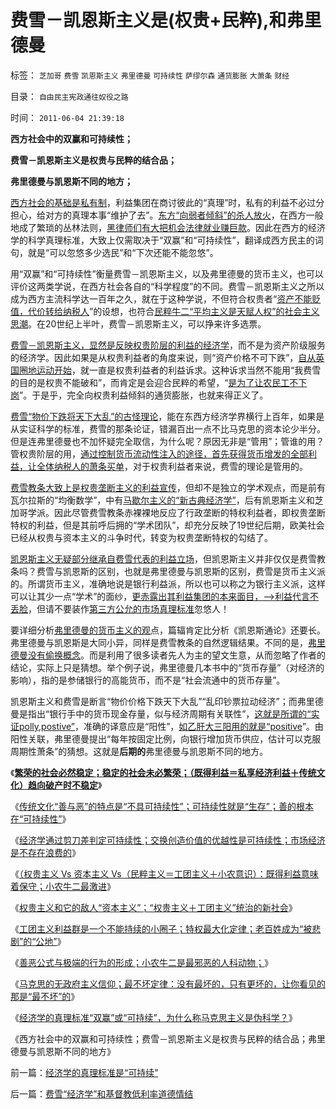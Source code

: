 # 费雪－凯恩斯主义是(权贵+民粹),和弗里德曼

标签： `芝加哥` `费雪` `凯恩斯主义` `弗里德曼` `可持续性` `萨缪尔森` `通货膨胀` `大萧条` `财经` 

目录： `自由民主宪政通往奴役之路`

时间： `2011-06-04 21:39:18`

**西方社会中的双赢和可持续性；**

**费雪－凯恩斯主义是权贵与民粹的结合品；**

**弗里德曼与凯恩斯不同的地方；**



[西方社会的基础是私有制](../../../2010/12/22/私有制有无比的优越性;人与人的差异推动社会前进；.md)，利益集团在商讨彼此的“真理”时，私有的利益不必过分担心，给对方的真理本事“维护了去”。[东方“向弱者倾斜”的杀人放火](http://darthvad.blog.sohu.com/130601258.html)，在西方一般地成了繁琐的丛林法则，[黑律师们有大把机会法律就业赚巨款](../../../2010/10/24/黑律师的贡献“非法无正义”.md)。因此在西方的经济学的科学真理标准，大致上仅需取决于“双赢”和“可持续性”，翻译成西方民主的词句，就是“可以忽悠多少选民”和“下次还能不能忽悠”。

用“双赢”和“可持续性”衡量费雪－凯恩斯主义，以及弗里德曼的货币主义，也可以评价这两类学说，在西方社会各自的“科学程度”的不同。费雪－凯恩斯主义之所以成为西方主流科学达一百年之久，就在于这种学说，不但符合权贵者“[资产不能贬值，代价转给纳税人](../../../2011/3/15/土地和住房不保值导致圈地运动.md)”的设想，也符合[民粹牛二“平均主义是天赋人权”的社会主义思潮](../../../2010/12/29/美国的社会保障和平均主义和民粹.md)。在20世纪上半叶，费雪－凯恩斯主义，可以挣来许多选票。

[费雪－凯恩斯主义，显然是反映权贵阶层的利益的经济学](../../../2009/4/22/费雪教条之通货紧缩有害论背后的资产利益链.md)，而不是为资产阶级服务的经济学。因此如果是从权贵利益者的角度来说，则“资产价格不可下跌”，[自从英国圈地运动开始](../../../2011/3/10/圈地运动和耕地红线.md)，就一直是权贵利益者的利益诉求。这种诉求当然不能用“我费雪的目的是权贵不能破和”，而肯定是会迎合民粹的希望，“[是为了让农民工不下岗](../../../2007/11/18/绝症中的国企，人民币不升值，农民就太苦了.md)”。于是乎，完全向权贵利益倾斜的通货膨胀，也就来得正义了。

[费雪“物价下跌将天下大乱”的古怪理论](../../../2009/4/24/费雪教条和凯恩斯主义.md)，能在东西方经济学界横行上百年，如果是从实证科学的标准，费雪的那条论证，错漏百出一点不比马克思的资本论少半分。但是连弗里德曼也不加怀疑完全取信，为什么呢？原因无非是“管用”；管谁的用？管权贵阶层的用，[通过控制货币流动性注入的途径，首先获得货币增发的全部利益，让全体纳税人的萧条买单](../../../2009/4/27/通货紧缩有害论和主流经济学家.md)，对于权贵利益者来说，费雪的理论是管用的。

[费雪教条大致上是权贵垄断主义的利益宣传](../../../2009/9/11/少年中国患了三种西方老人病.md)，但却不是独立的学术观点，而是前有瓦尔拉斯的“均衡数学”，中有[马歇尔主义的“新古典经济学”](../../../2011/2/12/古典经济学和边际革命的社会背景.md)，后有凯恩斯主义和芝加哥学派。因此尽管费雪教条赤裸裸地反应了行政垄断的特权利益者，即权贵垄断特权的利益，但是其前呼后拥的“学术团队”，却充分反映了19世纪后期，欧美社会已经从权贵与资本主义的斗争时代，转变为权贵垄断特权的勾结了。

[凯恩斯主义无疑部分继承自费雪代表的利益立场](../../../2009/4/26/市场信号是万能的，通货紧缩不可怕.md)，但凯恩斯主义并非仅仅是费雪教条吗？费雪与凯恩斯的区别，也就是弗里德曼与凯恩斯的区别，费雪是货币主义派的。所谓货币主义，准确地说是银行利益派，所以也可以称之为银行主义派，这样可以让其少一点“学术”的面纱，[更赤露出其利益集团的本来面目，——>利益代言不丢脸](../../../2009/9/11/让社会各界都有利益代言人平等博羿.md)，但请不要装作[第三方公允的市场真理标准](../../../2011/1/6/“均衡经济学”是伪科学，租值和租值耗散.md)忽悠人！

要详细分析[弗里德曼的货币主义的观](../../../2009/12/26/“看得见的手”催化了大萧条.md)点，篇辐肯定比分析《凯恩斯通论》还要长。弗里德曼与凯恩斯是大同小异，同样是费雪教条的自然逻辑结果。不同的是，[弗里德曼没有偷换概念](../../../2011/3/4/对象抽象，要素替代和偷换概念.md)。而是利用了很多读者先人为主的望文生意，从而忽略了作者的结论，实际上只是猜想。举个例子说，弗里德曼几本书中的“货币存量”（对经济的影响），指的是参储银行的高能货币，而不是“社会流通中的货币存量”。

凯恩斯主义和费雪是断言“物价价格下跌天下大乱”“乱印钞票拉动经济”；而弗里德曼是指出“银行手中的货币现金存量，似与经济周期有关联性”，[这就是所谓的“实证polly,postive”](../../../2010/12/30/货币主义导致恶性通货膨胀和大萧条.md)，准确的译意应是“阳性”，[如乙肝大三阳用的就是“positive](../../../2008/5/14/乙肝感染大小三阳，慢性乙肝，乙型肝炎，肝硬化肝癌.md)”。由阳性关联，弗里德曼提出“每年按固定比例，向银行增加货币供应，估计可以克服周期性萧条”的猜想。这就是**后期的**弗里德曼与凯恩斯不同的地方。

《[**繁荣的社会必然稳定；稳定的社会未必繁荣；（既得利益＝私享经济利益＋传统文化）趋向破产时不稳定**](../../../2011/6/1/稳定的社会和稳定的改革.md)》

《[传统文化“善与恶”的特点是“不具可持续性”；可持续性就是“生存”；善的根本在“可持续性”](../../../2011/6/1/“大公无私”是至善还是至恶？.md)》

《[经济学通过剪刀差判定可持续性；交换创造价值的优越性是可持续性；市场经济是不存在浪费的](../../../2011/6/2/市场经济确保可持续性.md)》

《[（权贵主义 Vs 资本主义 Vs（民粹主义＝工团主义＋小农意识）：既得利益意味着保守；小农牛二最激进](../../../2011/6/2/资本主义和权贵主义和小农牛二.md)》

《[权贵主义和它的敌人“资本主义”；“权贵主义＋工团主义”统治的新社会](../../../2011/6/3/工团主义征服资本家成为新权贵.md)》

《[工团主义利益群是一个不能持续的小圈子；特权最大化定律；老百姓成为“被悲剧”的“公地”](../../../2011/6/3/工团主义的特权最大化.md)》

《[善恶公式与极端的行为的形成；小农牛二是最邪恶的人科动物；](../../../2011/6/3/善恶的公式与极端的牛二.md)》

《[马克思的无政府主义信仰；最不坏定律：没有最坏的，只有更坏的，让你看见的那是“最不坏”的](../../../2011/6/4/最不坏定律：没有最坏的，只有更坏的.md)》

《[经济学的真理标准“双赢”或“可持续”，为什么称马克思主义是伪科学？](../../../2011/6/4/经济学的真理标准是“可持续”.md)》

《西方社会中的双赢和可持续性；费雪－凯恩斯主义是权贵与民粹的结合品；弗里德曼与凯恩斯不同的地方》



前一篇：[经济学的真理标准是“可持续”](../../../2011/6/4/经济学的真理标准是“可持续”.md)

后一篇：[费雪“经济学”和基督教低利率道德情结](../../../2011/6/5/费雪“经济学”和基督教低利率道德情结.md)